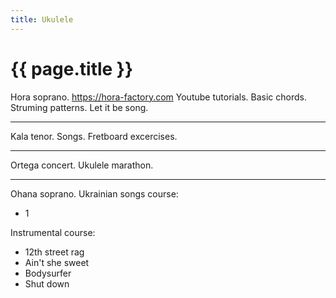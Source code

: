 ```yaml
---
title: Ukulele
---
```


# {{ page.title }}

Hora soprano.
https://hora-factory.com
Youtube tutorials.
Basic chords.
Struming patterns.
Let it be song.

---

Kala tenor.
Songs. Fretboard excercises.

---

Ortega concert.
Ukulele marathon.

---

Ohana soprano.
Ukrainian songs course:
* 1
  
Instrumental course:
* 12th street rag
* Ain't she sweet
* Bodysurfer
* Shut down

